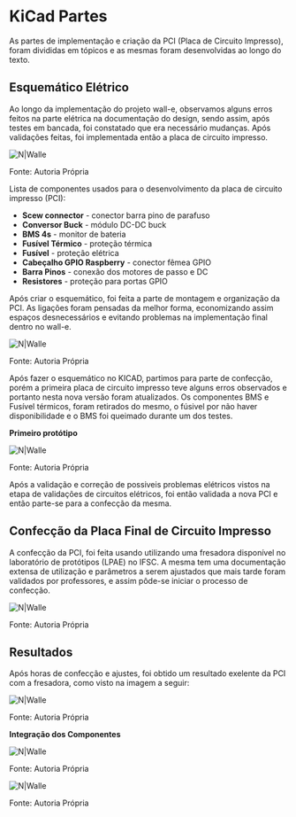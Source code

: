 # KiCad Partes

As partes de implementação e criação da PCI (Placa de Circuito Impresso), foram divididas em tópicos e as mesmas foram desenvolvidas ao longo do texto.


## Esquemático Elétrico
Ao longo da implementação do projeto wall-e, observamos alguns erros feitos na parte elétrica na documentação do design, sendo assim, após testes em bancada, foi constatado que era necessário mudanças. Após validações feitas, foi implementada então a placa de circuito impresso.

![N|Walle](img/kicad_esquematico_novo.png)

Fonte: Autoria Própria


Lista de componentes usados para o desenvolvimento da placa de circuito impresso (PCI):
* **Scew connector** - conector barra pino de parafuso
* **Conversor Buck** - módulo DC-DC buck
* **BMS 4s** - monitor de bateria 
* **Fusível Térmico** - proteção térmica
* **Fusível** - proteção elétrica
* **Cabeçalho GPIO Raspberry** - conector fêmea GPIO
* **Barra Pinos** - conexão dos motores de passo e DC
* **Resistores** - proteção para portas GPIO

Após criar o esquemático, foi feita a parte de montagem e organização da PCI. As ligações foram pensadas da melhor forma, economizando assim espaços desnecessários e evitando problemas na implementação final dentro no wall-e.

![N|Walle](img/kicad_roteamente_gnd.png)

Fonte: Autoria Própria

Após fazer o esquemático no KICAD, partimos para parte de confecção, porém a primeira placa de circuito impresso teve alguns erros observados e portanto nesta nova versão foram atualizados.
Os componentes BMS e Fusível térmicos, foram retirados do mesmo, o fúsivel por não haver disponibilidade e o BMS foi queimado durante um dos testes.

**Primeiro protótipo**

![N|Walle](img/pci_prototipo.png)

Fonte: Autoria Própria

Após a validação e correção de possiveis problemas elétricos vistos na etapa de validações de circuitos elétricos, foi então validada a nova PCI e então parte-se para a confecção da mesma.


## Confecção da Placa Final de Circuito Impresso

A confecção da PCI, foi feita usando utilizando uma fresadora disponível no laboratório de protótipos (LPAE) no IFSC. A mesma tem uma documentação extensa de utilização e parâmetros a serem ajustados que mais tarde foram validados por professores, e assim pôde-se iniciar o processo de confecção.

![N|Walle](img/fresadora_pci.png)

Fonte: Autoria Própria


## Resultados

Após horas de confecção e ajustes, foi obtido um resultado exelente da PCI com a fresadora, como visto na imagem a seguir:

![N|Walle](img/pci_final.png)

Fonte: Autoria Própria


**Integração dos Componentes**

![N|Walle](img/placa_front.png)

Fonte: Autoria Própria

![N|Walle](img/placa_verso.png)

Fonte: Autoria Própria
